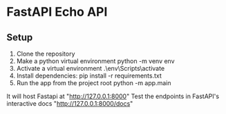 # FastAPI Echo API

## Setup

1. Clone the repository
2. Make a python virtual environment
    python -m venv env
3. Activate a virtual environment
    .\env\Scripts\activate
4. Install dependencies:
    pip install -r requirements.txt
5. Run the app from the project root
    python -m app.main

It will host Fastapi at  "http://127.0.0.1:8000"
Test the endpoints in FastAPI's interactive docs  "http://127.0.0.1:8000/docs"